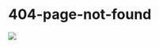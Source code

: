 # 404-page-not-found
<image src="https://github.com/mohosin16103308/404-page-not-found/blob/master/assets/demo_two/3.PNG"></image>
